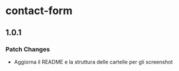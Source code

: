 # contact-form

## 1.0.1

### Patch Changes

- Aggiorna il README e la struttura delle cartelle per gli screenshot
